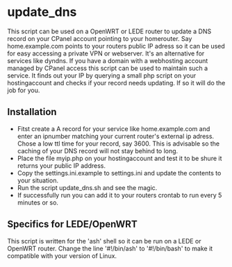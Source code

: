 # update_dns
This script can be used on a OpenWRT or LEDE router to update a DNS record on your CPanel account pointing to your homerouter. 
Say home.example.com points to your routers public IP adress so it can be used for easy accessing a private VPN or webserver.
It's an alternative for services like dyndns.
If you have a domain with a webhosting account managed by CPanel access this script can be used to maintain such a service.
It finds out your IP by querying a small php script on your hostingaccount and checks if your record needs updating. If so it will do the job for you.

## Installation
- Fitst create a A record for your service like home.example.com and enter an ipnumber matching your current router's external ip adress. Chose a low ttl time for your record, say 3600. This is advisable so the caching of your DNS record will not stay behind to long.
- Place the file myip.php on your hostingaccount and test it to be shure it returns your public IP address.
- Copy the settings.ini.example to settings.ini and update the contents to your situation.
- Run the script update_dns.sh and see the magic.
- If successfully run you can add it to your routers crontab to run every 5 minutes or so.

## Specifics for LEDE/OpenWRT
This script is written for the 'ash' shell so it can be run on a LEDE or OpenWRT router. Change the line '#!/bin/ash' to '#!/bin/bash' to make it compatible with your version of Linux.
